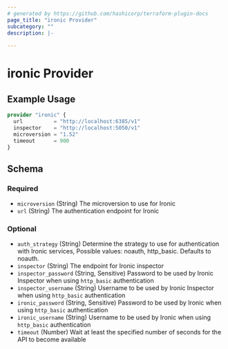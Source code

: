 ```yaml
---
# generated by https://github.com/hashicorp/terraform-plugin-docs
page_title: "ironic Provider"
subcategory: ""
description: |-
  
---
```


# ironic Provider



## Example Usage

```terraform
provider "ironic" {
  url          = "http://localhost:6385/v1"
  inspector    = "http://localhost:5050/v1"
  microversion = "1.52"
  timeout      = 900
}
```

<!-- schema generated by tfplugindocs -->
## Schema

### Required

- `microversion` (String) The microversion to use for Ironic
- `url` (String) The authentication endpoint for Ironic

### Optional

- `auth_strategy` (String) Determine the strategy to use for authentication with Ironic services, Possible values: noauth, http_basic. Defaults to noauth.
- `inspector` (String) The endpoint for Ironic inspector
- `inspector_password` (String, Sensitive) Password to be used by Ironic Inspector when using `http_basic` authentication
- `inspector_username` (String) Username to be used by Ironic Inspector when using `http_basic` authentication
- `ironic_password` (String, Sensitive) Password to be used by Ironic when using `http_basic` authentication
- `ironic_username` (String) Username to be used by Ironic when using `http_basic` authentication
- `timeout` (Number) Wait at least the specified number of seconds for the API to become available
